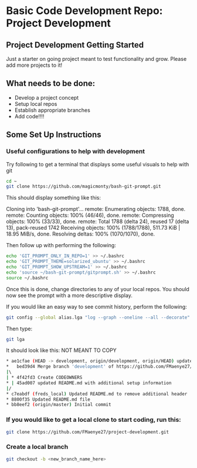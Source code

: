 # Basic Code Development Repo: Project Development

## Project Development Getting Started
Just a starter on going project meant to test functionality and grow. Please add more projects to it!

## What needs to be done:
- Develop a project concept
- Setup local repos
- Establish appropriate branches
- Add code!!!!


## Some Set Up Instructions

### Useful configurations to help with development

Try following to get a terminal that displays some useful visuals to help with git

```bash
cd ~
git clone https://github.com/magicmonty/bash-git-prompt.git
```
This should display something like this:

Cloning into 'bash-git-prompt'...
remote: Enumerating objects: 1788, done.
remote: Counting objects: 100% (46/46), done.
remote: Compressing objects: 100% (33/33), done.
remote: Total 1788 (delta 24), reused 17 (delta 13), pack-reused 1742
Receiving objects: 100% (1788/1788), 511.73 KiB | 18.95 MiB/s, done.
Resolving deltas: 100% (1070/1070), done.

Then follow up with performing the following:

```bash
echo 'GIT_PROMPT_ONLY_IN_REPO=1' >> ~/.bashrc
echo 'GIT_PROMPT_THEME=solarized_ubuntu' >> ~/.bashrc
echo 'GIT_PROMPT_SHOW_UPSTREAM=1' >> ~/.bashrc
echo 'source ~/bash-git-prompt/gitprompt.sh' >> ~/.bashrc
source ~/.bashrc
```

Once this is done, change directories to any of your local repos. You should now see the prompt with a more descriptive display.

If you would like an easy way to see commit history, perform the following:

```bash
git config --global alias.lga "log --graph --oneline --all --decorate"
```

Then type:

```bash
git lga
```
It should look like this:
NOT MEANT TO COPY

```bash
* ae1cfae (HEAD -> development, origin/development, origin/HEAD) updated README.md to make it easier to clone the repo
*   bed39d4 Merge branch 'development' of https://github.com/FMaenye27/project-development into development
|\  
| * 4f42fd3 Create CODEOWNERS
* | 45ad007 updated README.md with additional setup information
|/  
* c7eabdf (freds_local) Updated README.md to remove additional header
* 8800f35 Updated README.md file
* bb8eef2 (origin/master) Initial commit
```

### If you would like to get a local clone to start coding, run this:

```bash
git clone https://github.com/FMaenye27/project-development.git
``` 

### Create a local branch

```bash
git checkout -b <new_branch_name_here>
```


